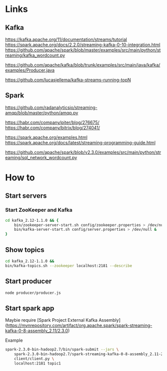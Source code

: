 # Links
## Kafka
<https://kafka.apache.org/11/documentation/streams/tutorial>
<https://spark.apache.org/docs/2.2.0/streaming-kafka-0-10-integration.html>
<https://github.com/apache/spark/blob/master/examples/src/main/python/streaming/kafka_wordcount.py>

<https://github.com/apache/kafka/blob/trunk/examples/src/main/java/kafka/examples/Producer.java>

<https://github.com/lucasjellema/kafka-streams-running-topN>

## Spark
<https://github.com/radanalyticsio/streaming-amqp/blob/master/python/amqp.py>

<https://habr.com/company/piter/blog/276675/>
<https://habr.com/company/bitrix/blog/274041/>

<https://spark.apache.org/examples.html>
<https://spark.apache.org/docs/latest/streaming-programming-guide.html>

<https://github.com/apache/spark/blob/v2.3.0/examples/src/main/python/streaming/sql_network_wordcount.py>

# How to
## Start servers
### Start ZooKeeper and Kafka
```sh
cd kafka_2.12-1.1.0 && {
	bin/zookeeper-server-start.sh config/zookeeper.properties > /dev/null & \
	bin/kafka-server-start.sh config/server.properties > /dev/null &
}
```

## Show topics
```sh
cd kafka_2.12-1.1.0 &&
bin/kafka-topics.sh --zookeeper localhost:2181 --describe
```

## Start producer
```sh
node producer/producer.js
```

## Start spark app
Maybie require [Spark Project External Kafka Assembly] (https://mvnrepository.com/artifact/org.apache.spark/spark-streaming-kafka-0-8-assembly_2.11/2.3.0)

Example
```sh
spark-2.3.0-bin-hadoop2.7/bin/spark-submit --jars \
	spark-2.3.0-bin-hadoop2.7/spark-streaming-kafka-0-8-assembly_2.11-2.3.0.jar \
	client/client.py \
	localhost:2181 topic1
```